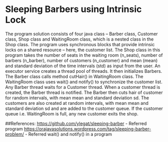 # Sleeping Barbers using Intrinsic Lock

The program solution consists of four java class – Barber class, Customer class, Shop class and WaitingRoom class, which is a nested class in the Shop class. The program uses synchronous blocks that provide intrinsic locks on a shared resource – here, the customer list.
	The Shop class in this program takes the number of seats in the waiting room (n_seats), number of barbers (n_barber), number of customers (n_customer) and mean (mean) and standard deviation of the time intervals (std) as input from the user. An executor service creates a thread pool of threads. It then initializes Barbers. The Barber class calls method cutHair() in WaitingRoom class. The WaitingRoom class uses wait() and notify() to synchronize the customer list. Any Barber thread waits for a Customer thread. When a customer thread is created, the Barber thread is notified. The Barber then cuts hair of customer for random intervals, with mean mean and standard deviation sd. The customers are also created at random intervals, with mean mean and standard deviation sd and are added to the customer queue. If the customer queue i.e. WaitingRoom is full, any new customer exits the shop.
  
##References:
https://github.com/ylegat/sleeping-barber - Referred program 
https://orajavasolutions.wordpress.com/tag/sleeping-barber-problem/ - Referred wait() and notify() in a program
